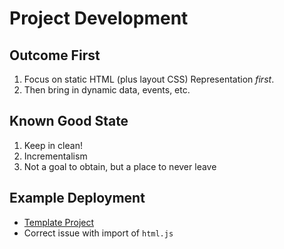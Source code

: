 # Project Development

## Outcome First

1. Focus on static HTML (plus layout CSS) Representation _first_.
1. Then bring in dynamic data, events, etc.

## Known Good State

1. Keep in clean!
1. Incrementalism
1. Not a goal to obtain, but a place to never leave

## Example Deployment

* [Template Project](https://github.com/alchemy-bootcamp-one-summer-2018/template-project)
* Correct issue with import of `html.js`